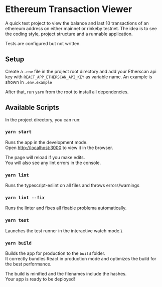 # Ethereum Transaction Viewer

A quick test project to view the balance and last 10 transactions of an ethereum address on either mainnet or rinkeby testnet.
The idea is to see the coding style, project structure and a runnable application.

Tests are configured but not written.

## Setup

Create a `.env` file in the project root directory and add your Etherscan api key with `REACT_APP_ETHERSCAN_API_KEY` as variable name. An example is shown in `.env.example`

After that, run `yarn` from the root to install all dependencies.

## Available Scripts

In the project directory, you can run:

### `yarn start`

Runs the app in the development mode.\
Open [http://localhost:3000](http://localhost:3000) to view it in the browser.

The page will reload if you make edits.\
You will also see any lint errors in the console.

### `yarn lint`

Runs the typescript-eslint on all files and throws errors/warnings

### `yarn lint --fix`

Runs the linter and fixes all fixable problema automatically.

### `yarn test`

Launches the test runner in the interactive watch mode.\

### `yarn build`

Builds the app for production to the `build` folder.\
It correctly bundles React in production mode and optimizes the build for the best performance.

The build is minified and the filenames include the hashes.\
Your app is ready to be deployed!
